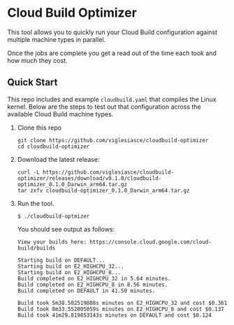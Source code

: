 # Cloud Build Optimizer

This tool allows you to quickly run your Cloud Build configuration against multiple machine types in parallel. 

Once the jobs are complete you get a read out of the time each took and how much they cost.

## Quick Start

This repo includes and example `cloudbuild.yaml` that compiles the Linux kernel. 
Below are the steps to test out that configuration across the available Cloud Build machine types.

1. Clone this repo

    ```shell
    git clone https://github.com/viglesiasce/cloudbuild-optimizer
    cd cloudbuild-optimizer
    ```

2. Download the latest release:

    ```shell
    curl -L https://github.com/viglesiasce/cloudbuild-optimizer/releases/download/v0.1.0/cloudbuild-optimizer_0.1.0_Darwin_arm64.tar.gz
    tar zxfv cloudbuild-optimizer_0.1.0_Darwin_arm64.tar.gz
    ```

3. Run the tool.

    ```shell
    $ ./cloudbuild-optmizer
    ```

    You should see output as follows:
    
    ```shell
    View your builds here: https://console.cloud.google.com/cloud-build/builds

    Starting build on DEFAULT...
    Starting build on E2_HIGHCPU_32...
    Starting build on E2_HIGHCPU_8...
    Build completed on E2_HIGHCPU_32 in 5.64 minutes.
    Build completed on E2_HIGHCPU_8 in 8.56 minutes.
    Build completed on DEFAULT in 41.50 minutes.

    Build took 5m38.502519808s minutes on E2_HIGHCPU_32 and cost $0.361
    Build took 8m33.552805059s minutes on E2_HIGHCPU_8 and cost $0.137
    Build took 41m29.819853143s minutes on DEFAULT and cost $0.124
    ```
